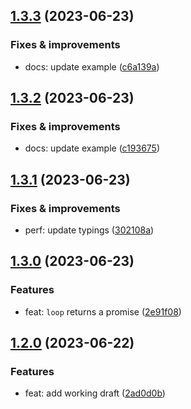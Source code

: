 ## [1.3.3](https://github.com/qiwi/thromise/compare/v1.3.2...v1.3.3) (2023-06-23)

### Fixes & improvements
* docs: update example ([c6a139a](https://github.com/qiwi/thromise/commit/c6a139a25d266ae0cf622fec3f128a31a2d2b342))

## [1.3.2](https://github.com/qiwi/thromise/compare/v1.3.1...v1.3.2) (2023-06-23)

### Fixes & improvements
* docs: update example ([c193675](https://github.com/qiwi/thromise/commit/c193675b00492d3c085a01adbceb4152acc367af))

## [1.3.1](https://github.com/qiwi/thromise/compare/v1.3.0...v1.3.1) (2023-06-23)

### Fixes & improvements
* perf: update typings ([302108a](https://github.com/qiwi/thromise/commit/302108aec96e4d67c8f76125629f87cf50f9fbcf))

## [1.3.0](https://github.com/qiwi/thromise/compare/v1.2.0...v1.3.0) (2023-06-23)

### Features
* feat: `loop` returns a promise ([2e91f08](https://github.com/qiwi/thromise/commit/2e91f08c3d1be2af98b2d343838def5e264cce0c))

## [1.2.0](https://github.com/qiwi/thromise/compare/v1.1.0...v1.2.0) (2023-06-22)

### Features
* feat: add working draft ([2ad0d0b](https://github.com/qiwi/thromise/commit/2ad0d0b16ce4bb44ea634946c4c1d615e0bac7b8))
